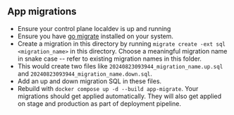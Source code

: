 ## App migrations

- Ensure your control plane localdev is up and running
- Ensure you have [go migrate](https://formulae.brew.sh/formula/golang-migrate) installed on your system.
- Create a migration in this directory by running `migrate create -ext sql <migration_name>` in this directory. Choose a meaningful migration name in snake case -- refer to existing migration names in this folder.
- This would create two files like `20240823093944_migration_name.up.sql` and `20240823093944_migration_name.down.sql`.
- Add an up and down migration SQL in these files.
- Rebuild with `docker compose up -d --build app-migrate`. Your migrations should get applied automatically. They will also get applied on stage and production as part of deployment pipeline.